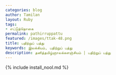 ```yaml
---    
categories: blog    
author: Tamilan  
layout: Ruby  
tags:  
- எட்டுத்தொகை 
permalink: pathirruppattu
featured: /images/ttak-48.png  
title: பதிற்றுப் பத்து
keywords: இலக்கியம், பதிற்றுப் பத்து
description: தனித்தமிழ்ஞாலக்களஞ்சியம் | பதிற்றுப் பத்து
--- 
```


{% include install_nool.md %}
